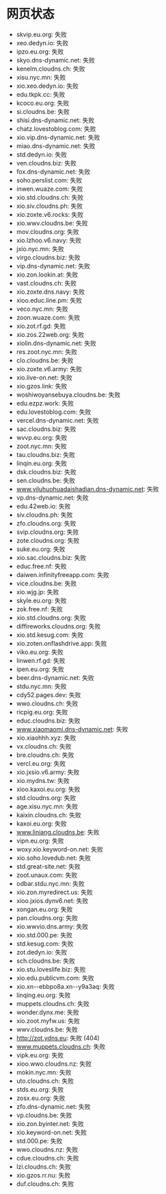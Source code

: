 # 网页状态
- skvip.eu.org: 失败
- xeo.dedyn.io: 失败
- ipzo.eu.org: 失败
- skyo.dns-dynamic.net: 失败
- kenelm.cloudns.ch: 失败
- xisu.nyc.mn: 失败
- xio.xeo.dedyn.io: 失败
- edu.tkpk.cc: 失败
- kcoco.eu.org: 失败
- si.cloudns.be: 失败
- shisi.dns-dynamic.net: 失败
- chatz.lovestoblog.com: 失败
- xio.vip.dns-dynamic.net: 失败
- miao.dns-dynamic.net: 失败
- std.dedyn.io: 失败
- ven.cloudns.biz: 失败
- fox.dns-dynamic.net: 失败
- soho.perslist.com: 失败
- inwen.wuaze.com: 失败
- xio.std.cloudns.ch: 失败
- xio.siv.cloudns.ph: 失败
- xio.zoxte.v6.rocks: 失败
- xio.wwv.cloudns.be: 失败
- mov.cloudns.org: 失败
- xio.lzhoo.v6.navy: 失败
- jxio.nyc.mn: 失败
- virgo.cloudns.biz: 失败
- vip.dns-dynamic.net: 失败
- xio.zon.lookin.at: 失败
- vast.cloudns.ch: 失败
- xio.zoxte.dns.navy: 失败
- xioo.educ.line.pm: 失败
- veco.nyc.mn: 失败
- zoon.wuaze.com: 失败
- xio.zot.rf.gd: 失败
- xio.zos.22web.org: 失败
- xiolin.dns-dynamic.net: 失败
- res.zoot.nyc.mn: 失败
- clo.cloudns.be: 失败
- xio.zoxte.v6.army: 失败
- xio.live-on.net: 失败
- xio.gzos.link: 失败
- woshiwoyansebuya.cloudns.be: 失败
- edu.ezpz.work: 失败
- edu.lovestoblog.com: 失败
- vercel.dns-dynamic.net: 失败
- sac.cloudns.biz: 失败
- wvvp.eu.org: 失败
- zoot.nyc.mn: 失败
- tau.cloudns.biz: 失败
- linqin.eu.org: 失败
- dsk.cloudns.biz: 失败
- sen.cloudns.be: 失败
- www.yiluhuohuadaishadian.dns-dynamic.net: 失败
- vp.dns-dynamic.net: 失败
- edu.42web.io: 失败
- siv.cloudns.ph: 失败
- zfo.cloudns.org: 失败
- svip.cloudns.org: 失败
- zote.cloudns.org: 失败
- suke.eu.org: 失败
- xio.sac.cloudns.biz: 失败
- educ.free.nf: 失败
- daiwen.infinityfreeapp.com: 失败
- vice.cloudns.be: 失败
- xio.wjg.jp: 失败
- skyle.eu.org: 失败
- zok.free.nf: 失败
- xio.std.cloudns.org: 失败
- diffireworks.cloudns.org: 失败
- xio.std.kesug.com: 失败
- xio.zoten.onflashdrive.app: 失败
- viko.eu.org: 失败
- linwen.rf.gd: 失败
- ipen.eu.org: 失败
- beer.dns-dynamic.net: 失败
- stdu.nyc.mn: 失败
- cdy52.pages.dev: 失败
- wwo.cloudns.ch: 失败
- ricpig.eu.org: 失败
- educ.cloudns.biz: 失败
- www.xiaomaomi.dns-dynamic.net: 失败
- xio.xiaohhh.xyz: 失败
- vx.cloudns.ch: 失败
- bre.cloudns.ch: 失败
- vercl.eu.org: 失败
- xio.jxsio.v6.army: 失败
- xio.mydns.tw: 失败
- xioo.kaxoi.eu.org: 失败
- std.cloudns.org: 失败
- age.xisu.nyc.mn: 失败
- kaixin.cloudns.ch: 失败
- kaxoi.eu.org: 失败
- www.liniang.cloudns.be: 失败
- vipn.eu.org: 失败
- woxy.xio.keyword-on.net: 失败
- xio.soho.lovedub.net: 失败
- std.great-site.net: 失败
- zoot.unaux.com: 失败
- odbar.stdu.nyc.mn: 失败
- xio.zon.myredirect.us: 失败
- xioo.jxios.dynv6.net: 失败
- xongan.eu.org: 失败
- pan.cloudns.org: 失败
- xio.wwvio.dns.army: 失败
- xio.std.000.pe: 失败
- std.kesug.com: 失败
- zot.dedyn.io: 失败
- sch.cloudns.be: 失败
- xio.stu.loveslife.biz: 失败
- xio.edu.publicvm.com: 失败
- xio.xn--ebbpo8a.xn--y9a3aq: 失败
- linqing.eu.org: 失败
- muppets.cloudns.ch: 失败
- wonder.dynx.me: 失败
- xio.zoot.myfw.us: 失败
- wwv.cloudns.be: 失败
- http://zot.ydns.eu: 失败 (404)
- www.muppets.cloudns.ch: 失败
- vipk.eu.org: 失败
- xioo.wwo.cloudns.nz: 失败
- mokin.nyc.mn: 失败
- uto.cloudns.ch: 失败
- stds.eu.org: 失败
- zosx.eu.org: 失败
- zfo.dns-dynamic.net: 失败
- vp.cloudns.be: 失败
- xio.zon.byinter.net: 失败
- xio.keyword-on.net: 失败
- std.000.pe: 失败
- wwo.cloudns.nz: 失败
- cdue.cloudns.ch: 失败
- lzi.cloudns.ch: 失败
- xio.gzos.rr.nu: 失败
- duf.cloudns.ch: 失败
